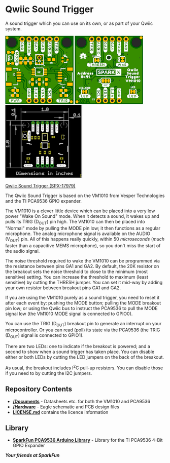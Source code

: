 # Qwiic Sound Trigger

A sound trigger which you can use on its own, or as part of your Qwiic system.

![Qwiic Sound Trigger (SPX-17979)](./img/Top.PNG)
![Qwiic Sound Trigger (SPX-17979)](./img/Bottom.PNG)
![Qwiic Sound Trigger (SPX-17979)](./img/Dimensions.PNG)

[Qwiic Sound Trigger (SPX-17979)](https://www.sparkfun.com/products/17979)

The Qwiic Sound Trigger is based on the VM1010 from Vesper Technologies and the TI PCA9536 GPIO expander.

The VM1010 is a clever little device which can be placed into a very low power "Wake On Sound" mode. When it detects a sound,
it wakes up and pulls its TRIG (D<sub>OUT</sub>) pin high. The VM1010 can then be placed into "Normal" mode by pulling the
MODE pin low; it then functions as a regular microphone. The analog microphone signal is available on the AUDIO (V<sub>OUT</sub>) pin.
All of this happens really quickly, within 50 _microseconds_ (_much_ faster than a capacitive MEMS microphone), so you don't miss
the start of the audio signal.

The noise threshold required to wake the VM1010 can be programmed via the resistance between pins GA1 and GA2. By default, the 20K
resistor on the breakout sets the noise threshold to close to the minimum (most sensitive) setting. You can increase the threshold
to maximum (least sensitive) by cutting the THRESH jumper. You can set it mid-way by adding your own resistor between breakout pins GA1 and GA2.

If you are using the VM1010 purely as a sound trigger, you need to reset it after each event by: pushing the MODE button;
pulling the MODE breakout pin low; or using the Qwiic bus to instruct the PCA9536 to pull the MODE signal low (the VM1010 MODE signal is connected to GPIO0).

You can use the TRIG (D<sub>OUT</sub>) breakout pin to generate an interrupt on your microcontroller. Or you can read (poll) its state via
the PCA9536 (the TRIG (D<sub>OUT</sub>) signal is connected to GPIO1).

There are two LEDs: one to indicate if the breakout is powered; and a second to show when a sound trigger has taken place. You can disable
either or both LEDs by cutting the LED jumpers on the back of the breakout.

As usual, the breakout includes I<sup>2</sup>C pull-up resistors. You can disable those if you need to by cutting the I2C jumpers.

## Repository Contents
- [**/Documents**](./Documents) - Datasheets etc. for both the VM1010 and PCA9536
- [**/Hardware**](./Hardware) - Eagle schematic and PCB design files
- [**LICENSE.md**](./LICENSE.md) contains the licence information

## Library

- **[SparkFun PCA9536 Arduino Library](https://github.com/sparkfun/SparkFun_PCA9536_Arduino_Library)** - Library for the TI PCA9536 4-Bit GPIO Expander

**_Your friends at SparkFun_**
